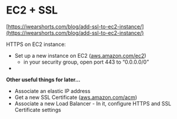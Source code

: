 # EC2 + SSL

[https://iwearshorts.com/blog/add-ssl-to-ec2-instance/](https://iwearshorts.com/blog/add-ssl-to-ec2-instance/)

HTTPS on EC2 instance:

* Set up a new instance on EC2 \([aws.amazon.com/ec2](https://aws.amazon.com/ec2)\)
  * in your security group, open port 443  to “0.0.0.0/0”
* 


**Other useful things for later...**

* Associate an elastic IP address
* Get a new SSL Certificate \([aws.amazon.com/acm](https://aws.amazon.com/acm)\)
* Associate a new Load Balancer - In it, configure HTTPS and SSL Certificate settings







